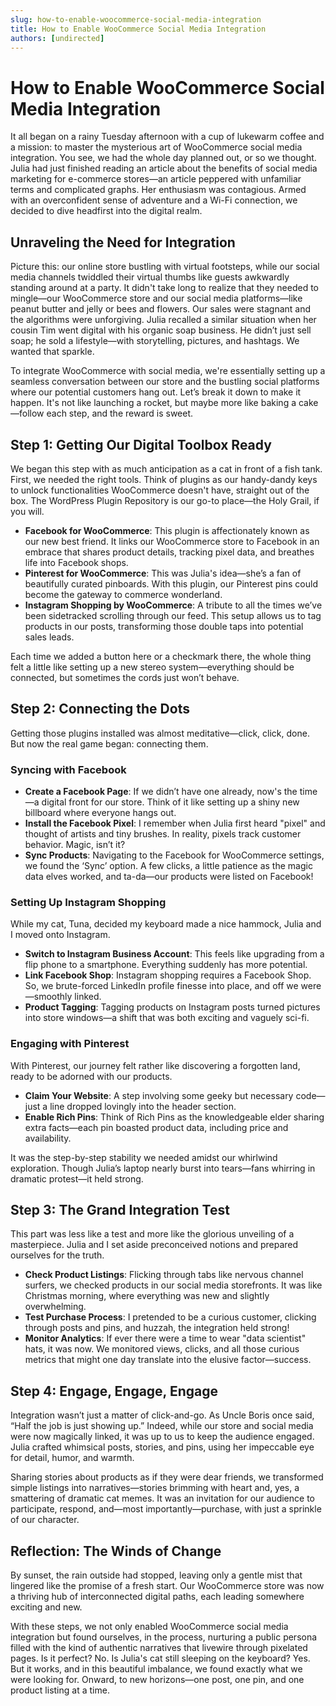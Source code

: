 ```yaml
---
slug: how-to-enable-woocommerce-social-media-integration
title: How to Enable WooCommerce Social Media Integration
authors: [undirected]
---
```



# How to Enable WooCommerce Social Media Integration

It all began on a rainy Tuesday afternoon with a cup of lukewarm coffee and a mission: to master the mysterious art of WooCommerce social media integration. You see, we had the whole day planned out, or so we thought. Julia had just finished reading an article about the benefits of social media marketing for e-commerce stores—an article peppered with unfamiliar terms and complicated graphs. Her enthusiasm was contagious. Armed with an overconfident sense of adventure and a Wi-Fi connection, we decided to dive headfirst into the digital realm.

## Unraveling the Need for Integration

Picture this: our online store bustling with virtual footsteps, while our social media channels twiddled their virtual thumbs like guests awkwardly standing around at a party. It didn't take long to realize that they needed to mingle—our WooCommerce store and our social media platforms—like peanut butter and jelly or bees and flowers. Our sales were stagnant and the algorithms were unforgiving. Julia recalled a similar situation when her cousin Tim went digital with his organic soap business. He didn’t just sell soap; he sold a lifestyle—with storytelling, pictures, and hashtags. We wanted that sparkle.

To integrate WooCommerce with social media, we're essentially setting up a seamless conversation between our store and the bustling social platforms where our potential customers hang out. Let’s break it down to make it happen. It's not like launching a rocket, but maybe more like baking a cake—follow each step, and the reward is sweet.

## Step 1: Getting Our Digital Toolbox Ready

We began this step with as much anticipation as a cat in front of a fish tank. First, we needed the right tools. Think of plugins as our handy-dandy keys to unlock functionalities WooCommerce doesn't have, straight out of the box. The WordPress Plugin Repository is our go-to place—the Holy Grail, if you will.

- **Facebook for WooCommerce**: This plugin is affectionately known as our new best friend. It links our WooCommerce store to Facebook in an embrace that shares product details, tracking pixel data, and breathes life into Facebook shops.
- **Pinterest for WooCommerce**: This was Julia's idea—she’s a fan of beautifully curated pinboards. With this plugin, our Pinterest pins could become the gateway to commerce wonderland.
- **Instagram Shopping by WooCommerce**: A tribute to all the times we’ve been sidetracked scrolling through our feed. This setup allows us to tag products in our posts, transforming those double taps into potential sales leads.

Each time we added a button here or a checkmark there, the whole thing felt a little like setting up a new stereo system—everything should be connected, but sometimes the cords just won’t behave.

## Step 2: Connecting the Dots

Getting those plugins installed was almost meditative—click, click, done. But now the real game began: connecting them.

### Syncing with Facebook

- **Create a Facebook Page**: If we didn’t have one already, now's the time—a digital front for our store. Think of it like setting up a shiny new billboard where everyone hangs out.
- **Install the Facebook Pixel**: I remember when Julia first heard "pixel" and thought of artists and tiny brushes. In reality, pixels track customer behavior. Magic, isn’t it?
- **Sync Products**: Navigating to the Facebook for WooCommerce settings, we found the ‘Sync’ option. A few clicks, a little patience as the magic data elves worked, and ta-da—our products were listed on Facebook!

### Setting Up Instagram Shopping

While my cat, Tuna, decided my keyboard made a nice hammock, Julia and I moved onto Instagram.

- **Switch to Instagram Business Account**: This feels like upgrading from a flip phone to a smartphone. Everything suddenly has more potential.
- **Link Facebook Shop**: Instagram shopping requires a Facebook Shop. So, we brute-forced LinkedIn profile finesse into place, and off we were—smoothly linked.
- **Product Tagging**: Tagging products on Instagram posts turned pictures into store windows—a shift that was both exciting and vaguely sci-fi.

### Engaging with Pinterest

With Pinterest, our journey felt rather like discovering a forgotten land, ready to be adorned with our products.

- **Claim Your Website**: A step involving some geeky but necessary code—just a line dropped lovingly into the header section.
- **Enable Rich Pins**: Think of Rich Pins as the knowledgeable elder sharing extra facts—each pin boasted product data, including price and availability.

It was the step-by-step stability we needed amidst our whirlwind exploration. Though Julia’s laptop nearly burst into tears—fans whirring in dramatic protest—it held strong.

## Step 3: The Grand Integration Test

This part was less like a test and more like the glorious unveiling of a masterpiece. Julia and I set aside preconceived notions and prepared ourselves for the truth.

- **Check Product Listings**: Flicking through tabs like nervous channel surfers, we checked products in our social media storefronts. It was like Christmas morning, where everything was new and slightly overwhelming.
- **Test Purchase Process**: I pretended to be a curious customer, clicking through posts and pins, and huzzah, the integration held strong!
- **Monitor Analytics**: If ever there were a time to wear "data scientist" hats, it was now. We monitored views, clicks, and all those curious metrics that might one day translate into the elusive factor—success.

## Step 4: Engage, Engage, Engage

Integration wasn’t just a matter of click-and-go. As Uncle Boris once said, “Half the job is just showing up.” Indeed, while our store and social media were now magically linked, it was up to us to keep the audience engaged. Julia crafted whimsical posts, stories, and pins, using her impeccable eye for detail, humor, and warmth.

Sharing stories about products as if they were dear friends, we transformed simple listings into narratives—stories brimming with heart and, yes, a smattering of dramatic cat memes. It was an invitation for our audience to participate, respond, and—most importantly—purchase, with just a sprinkle of our character.

## Reflection: The Winds of Change

By sunset, the rain outside had stopped, leaving only a gentle mist that lingered like the promise of a fresh start. Our WooCommerce store was now a thriving hub of interconnected digital paths, each leading somewhere exciting and new.

With these steps, we not only enabled WooCommerce social media integration but found ourselves, in the process, nurturing a public persona filled with the kind of authentic narratives that livewire through pixelated pages. Is it perfect? No. Is Julia's cat still sleeping on the keyboard? Yes. But it works, and in this beautiful imbalance, we found exactly what we were looking for. Onward, to new horizons—one post, one pin, and one product listing at a time.